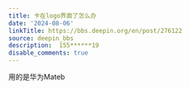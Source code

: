 ```yaml
---
title: 卡在logo界面了怎么办
date: '2024-08-06'
linkTitle: https://bbs.deepin.org/en/post/276122
source: deepin_bbs
description:  155******19 
disable_comments: true
---
```

用的是华为Mateb
